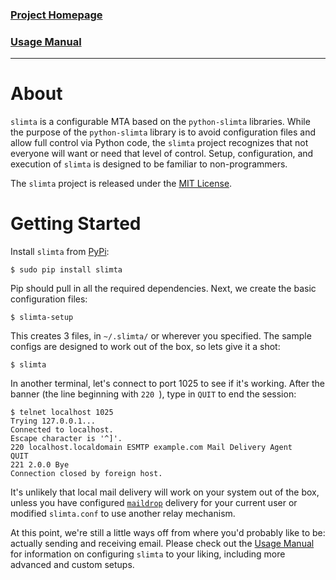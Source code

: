 ### [Project Homepage][1]
### [Usage Manual][2]

--------------------

About
=====

`slimta` is a configurable MTA based on the `python-slimta` libraries. While
the purpose of the `python-slimta` library is to avoid configuration files and
allow full control via Python code, the `slimta` project recognizes that not
everyone will want or need that level of control. Setup, configuration, and
execution of `slimta` is designed to be familiar to non-programmers. 

The `slimta` project is released under the [MIT License][3].

Getting Started
===============

Install `slimta` from [PyPi][4]:

    $ sudo pip install slimta

Pip should pull in all the required dependencies. Next, we create the basic
configuration files:

    $ slimta-setup

This creates 3 files, in `~/.slimta/` or wherever you specified. The sample
configs are designed to work out of the box, so lets give it a shot:

    $ slimta

In another terminal, let's connect to port 1025 to see if it's working. After
the banner (the line beginning with `220 `), type in `QUIT` to end the session:

    $ telnet localhost 1025
    Trying 127.0.0.1...
    Connected to localhost.
    Escape character is '^]'.
    220 localhost.localdomain ESMTP example.com Mail Delivery Agent
    QUIT
    221 2.0.0 Bye
    Connection closed by foreign host.

It's unlikely that local mail delivery will work on your system out of the box,
unless you have configured [`maildrop`][5] delivery for your current user or
modified `slimta.conf` to use another relay mechanism.

At this point, we're still a little ways off from where you'd probably like to
be: actually sending and receiving email. Please check out the [Usage
Manual][2] for information on configuring `slimta` to your liking, including
more advanced and custom setups.

[1]: http://slimta.org/
[2]: http://docs.slimta.org/en/latest/manual.html
[3]: http://opensource.org/licenses/MIT
[4]: https://pypi.python.org/pypi/slimta/
[5]: http://www.courier-mta.org/maildrop/
